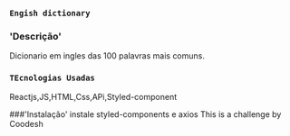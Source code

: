 

### `Engish dictionary`

### 'Descrição'
Dicionario em ingles das 100 palavras mais comuns.

### `TEcnologias Usadas`
Reactjs,JS,HTML,Css,APi,Styled-component

###'Instalação'
instale styled-components e axios
This is a challenge by Coodesh
